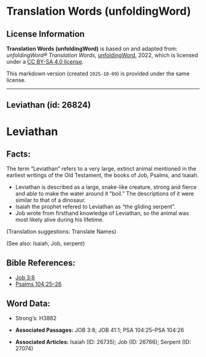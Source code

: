 # Translation Words (unfoldingWord)

## License Information

**Translation Words (unfoldingWord)** is based on and adapted from: _unfoldingWord® Translation Words_, [unfoldingWord](https://unfoldingword.org/utw), 2022, which is licensed under a [CC BY-SA 4.0 license](https://creativecommons.org/licenses/by-sa/4.0/legalcode.en).

This markdown version (created `2025-10-09`) is provided under the same license.



--------------------------------

## Leviathan (id: 26824)

Leviathan
=========

Facts:
------

The term “Leviathan” refers to a very large, extinct animal mentioned in the earliest writings of the Old Testament, the books of Job, Psalms, and Isaiah.

* Leviathan is described as a large, snake\-like creature, strong and fierce and able to make the water around it “boil.” The descriptions of it were similar to that of a dinosaur.
* Isaiah the prophet refered to Leviathan as “the gliding serpent”.
* Job wrote from firsthand knowledge of Leviathan, so the animal was most likely alive during his lifetime.

(Translation suggestions: Translate Names)

(See also: Isaiah, Job, serpent)

Bible References:
-----------------

* [Job 3:8](https://ref.ly/Job3:8)
* [Psalms 104:25–26](https://ref.ly/Ps104:25-Ps104:26)

Word Data:
----------

* Strong’s: H3882

* **Associated Passages:** JOB 3:8; JOB 41:1; PSA 104:25–PSA 104:26
* **Associated Articles:** Isaiah (ID: 26735); Job (ID: 26766); Serpent (ID: 27074)

